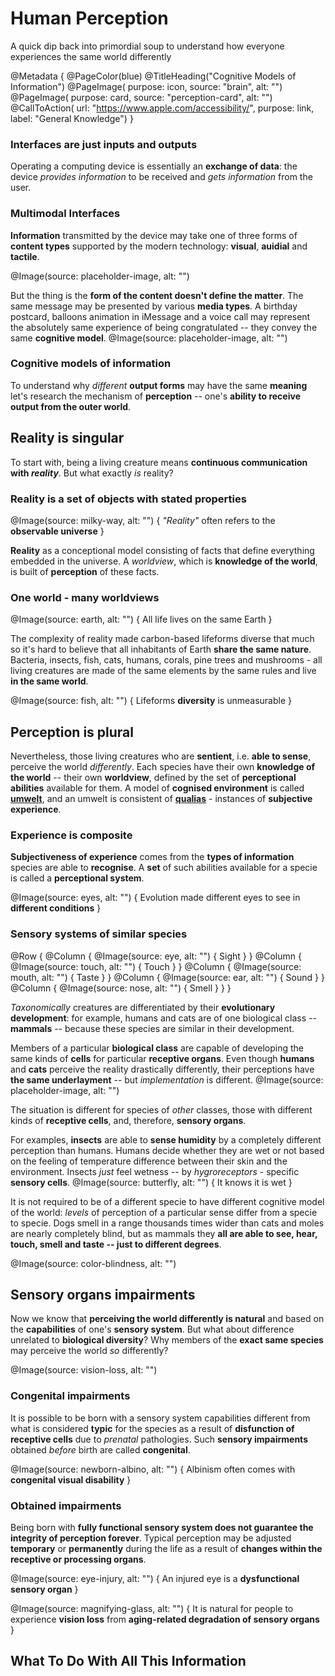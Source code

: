 # Human Perception

A quick dip back into primordial soup to understand how everyone experiences the same world differently

@Metadata {
    @PageColor(blue)
    @TitleHeading("Cognitive Models of Information")
    @PageImage(
               purpose: icon, 
               source: "brain", 
               alt: "")
    @PageImage(
               purpose: card, 
               source: "perception-card", 
               alt: "")
    @CallToAction(
                url: "https://www.apple.com/accessibility/",
                purpose: link, 
                label: "General Knowledge")
}

### Interfaces are just inputs and outputs
Operating a computing device is essentially an **exchange of data**: the device *provides information* to be received and *gets information* from the user.

### Multimodal Interfaces
**Information** transmitted by the device may take one of three forms of **content types** supported by the modern technology: **visual**, **auidial** and **tactile**. 

@Image(source: placeholder-image, alt: "") 

But the thing is the **form of the content doesn't define the matter**. The same message may be presented by various **media types**. A birthday postcard, balloons animation in iMessage and a voice call may represent the absolutely same experience of being congratulated -- they convey the same **cognitive model**. 
@Image(source: placeholder-image, alt: "") 

### Cognitive models of information
To understand why *different* **output forms** may have the same **meaning** let's research the mechanism of **perception** -- one's **ability to receive output from the outer world**.

## Reality is singular

To start with, being a living creature means **continuous communication with *reality***. But what exactly *is* reality? 

### Reality is a set of objects with stated properties

@Image(source: milky-way, alt: "") {
    *"Reality"* often refers to the **observable universe**
}

**Reality** as a conceptional model consisting of facts that define everything embedded in the universe. A *worldview*, which is **knowledge of the world**, is built of **perception** of these facts.


### One world - many worldviews

@Image(source: earth, alt: "") {
    All life lives on the same Earth
}


The complexity of reality made carbon-based lifeforms diverse that much so it's hard to believe that all inhabitants of Earth **share the same nature**. Bacteria, insects, fish, cats, humans, corals, pine trees and mushrooms - all living creatures are made of the same elements by the same rules and live **in the same world**.

@Image(source: fish, alt: "") {
    Lifeforms **diversity** is unmeasurable 
}

## Perception is plural

Nevertheless, those living creatures who are **sentient**, i.e. **able to sense**, perceive the world *differently*. Each species have their own **knowledge of the world** -- their own **worldview**, defined by the set of **perceptional abilities** available for them. A model of **cognised environment** is called [**umwelt**](https://en.wikipedia.org/wiki/Umwelt), and an umwelt is consistent of [**qualias**](https://en.wikipedia.org/wiki/Qualia) - instances of **subjective experience**. 

### Experience is composite
**Subjectiveness of experience** comes from the **types of information** species are able to **recognise**. A **set** of such abilities available for a specie is called a **perceptional system**.

@Image(source: eyes, alt: "") {
    Evolution made different eyes to see in **different conditions**
}


### Sensory systems of similar species
@Row {
   @Column {
      @Image(source: eye, alt: "") {
          Sight
      }
   }
   @Column {
      @Image(source: touch, alt: "") {
          Touch
      }
   }
   @Column {
      @Image(source: mouth, alt: "") {
          Taste
      }
   }
   @Column {
      @Image(source: ear, alt: "") {
          Sound
      }
   }
   @Column {
      @Image(source: nose, alt: "") {
          Smell
      }
   }
}

*Taxonomically* creatures are differentiated by their **evolutionary development**: for example, humans and cats are of one biological class -- **mammals** -- because these species are similar in their development.

Members of a particular **biological class** are capable of developing the same kinds of **cells** for particular **receptive organs**. Even though **humans** and **cats** perceive the reality drastically differently, their perceptions have **the same underlayment** -- but *implementation* is different. 
@Image(source: placeholder-image, alt: "")

The situation is different for species of *other* classes, those with different kinds of **receptive cells**, and, therefore, **sensory organs**. 

For examples, **insects** are able to **sense humidity** by a completely different perception than humans. Humans decide whether they are wet or not based on the feeling of temperature difference between their skin and the environment. Insects *just* feel wetness -- by *hygroreceptors* - specific **sensory cells**. 
@Image(source: butterfly, alt: "") {
    It knows it is wet
}

It is not required to be of a different specie to have different cognitive model of the world: *levels* of perception of a particular sense differ from a specie to specie. Dogs smell in a range thousands times wider than cats and moles are nearly completely blind, but as mammals they **all are able to see, hear, touch, smell and taste -- just to different degrees**.

@Image(source: color-blindness, alt: "")


## Sensory organs impairments
Now we know that **perceiving the world differently is natural** and based on the **capabilities** of one's **sensory system**. But what about difference unrelated to **biological diversity**? Why members of the **exact same species** may perceive the world *so* differently?

@Image(source: vision-loss, alt: "")

### Congenital impairments
It is possible to be born with a sensory system capabilities different from what is considered **typic** for the species as a result of **disfunction of receptive cells** due to *prenatal* pathologies. Such **sensory impairments** obtained *before* birth are called **congenital**.

@Image(source: newborn-albino, alt: "") {
    Albinism often comes with **congenital visual disability**
}

### Obtained impairments
Being born with **fully functional sensory system does not guarantee the integrity of perception forever**. Typical perception may be adjusted **temporary** or **permanently** during the life as a result of **changes within the receptive or processing organs**. 

@Image(source: eye-injury, alt: "") {
    An injured eye is a **dysfunctional sensory organ**
}

@Image(source: magnifying-glass, alt: "") {
    It is natural for people to experience **vision loss** from **aging-related degradation of sensory organs**
}

## What To Do With All This Information

